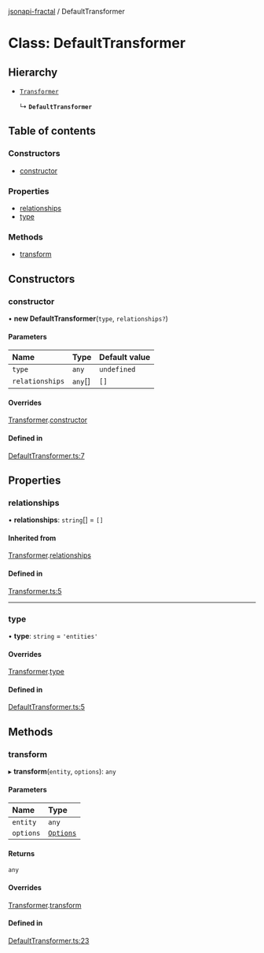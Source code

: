 [jsonapi-fractal](../README.md) / DefaultTransformer

# Class: DefaultTransformer

## Hierarchy

- [`Transformer`](Transformer.md)

  ↳ **`DefaultTransformer`**

## Table of contents

### Constructors

- [constructor](DefaultTransformer.md#constructor)

### Properties

- [relationships](DefaultTransformer.md#relationships)
- [type](DefaultTransformer.md#type)

### Methods

- [transform](DefaultTransformer.md#transform)

## Constructors

### constructor

• **new DefaultTransformer**(`type`, `relationships?`)

#### Parameters

| Name | Type | Default value |
| :------ | :------ | :------ |
| `type` | `any` | `undefined` |
| `relationships` | `any`[] | `[]` |

#### Overrides

[Transformer](Transformer.md).[constructor](Transformer.md#constructor)

#### Defined in

[DefaultTransformer.ts:7](https://github.com/andersondanilo/jsonapi-fractal/blob/de98cb3/src/DefaultTransformer.ts#L7)

## Properties

### relationships

• **relationships**: `string`[] = `[]`

#### Inherited from

[Transformer](Transformer.md).[relationships](Transformer.md#relationships)

#### Defined in

[Transformer.ts:5](https://github.com/andersondanilo/jsonapi-fractal/blob/de98cb3/src/Transformer.ts#L5)

___

### type

• **type**: `string` = `'entities'`

#### Overrides

[Transformer](Transformer.md).[type](Transformer.md#type)

#### Defined in

[DefaultTransformer.ts:5](https://github.com/andersondanilo/jsonapi-fractal/blob/de98cb3/src/DefaultTransformer.ts#L5)

## Methods

### transform

▸ **transform**(`entity`, `options`): `any`

#### Parameters

| Name | Type |
| :------ | :------ |
| `entity` | `any` |
| `options` | [`Options`](../interfaces/Options.md) |

#### Returns

`any`

#### Overrides

[Transformer](Transformer.md).[transform](Transformer.md#transform)

#### Defined in

[DefaultTransformer.ts:23](https://github.com/andersondanilo/jsonapi-fractal/blob/de98cb3/src/DefaultTransformer.ts#L23)
